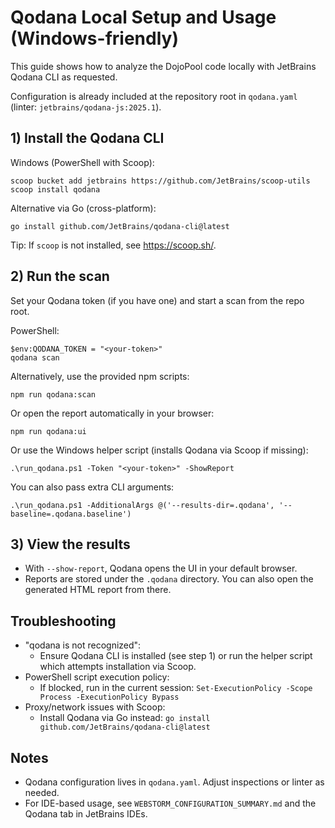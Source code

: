 # Qodana Local Setup and Usage (Windows-friendly)

This guide shows how to analyze the DojoPool code locally with JetBrains Qodana CLI as requested.

Configuration is already included at the repository root in `qodana.yaml` (linter: `jetbrains/qodana-js:2025.1`).

## 1) Install the Qodana CLI

Windows (PowerShell with Scoop):

```
scoop bucket add jetbrains https://github.com/JetBrains/scoop-utils
scoop install qodana
```

Alternative via Go (cross-platform):

```
go install github.com/JetBrains/qodana-cli@latest
```

Tip: If `scoop` is not installed, see https://scoop.sh/.

## 2) Run the scan

Set your Qodana token (if you have one) and start a scan from the repo root.

PowerShell:

```
$env:QODANA_TOKEN = "<your-token>"
qodana scan
```

Alternatively, use the provided npm scripts:

```
npm run qodana:scan
```

Or open the report automatically in your browser:

```
npm run qodana:ui
```

Or use the Windows helper script (installs Qodana via Scoop if missing):

```
.\run_qodana.ps1 -Token "<your-token>" -ShowReport
```

You can also pass extra CLI arguments:

```
.\run_qodana.ps1 -AdditionalArgs @('--results-dir=.qodana', '--baseline=.qodana.baseline')
```

## 3) View the results

- With `--show-report`, Qodana opens the UI in your default browser.
- Reports are stored under the `.qodana` directory. You can also open the generated HTML report from there.

## Troubleshooting

- "qodana is not recognized":
  - Ensure Qodana CLI is installed (see step 1) or run the helper script which attempts installation via Scoop.
- PowerShell script execution policy:
  - If blocked, run in the current session: `Set-ExecutionPolicy -Scope Process -ExecutionPolicy Bypass`
- Proxy/network issues with Scoop:
  - Install Qodana via Go instead: `go install github.com/JetBrains/qodana-cli@latest`

## Notes

- Qodana configuration lives in `qodana.yaml`. Adjust inspections or linter as needed.
- For IDE-based usage, see `WEBSTORM_CONFIGURATION_SUMMARY.md` and the Qodana tab in JetBrains IDEs.

